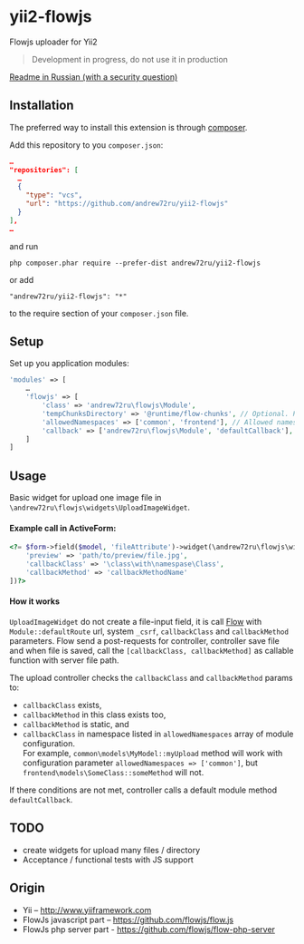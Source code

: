 # yii2-flowjs
Flowjs uploader for Yii2

> Development in progress, do not use it in production

[Readme in Russian (with a security question)](README-RU.md)

## Installation

The preferred way to install this extension is through [composer](http://getcomposer.org/download/).

Add this repository to you `composer.json`:

```json
…
"repositories": [
  …
  {
    "type": "vcs",
    "url": "https://github.com/andrew72ru/yii2-flowjs"
  }
],
…
```

and run

```
php composer.phar require --prefer-dist andrew72ru/yii2-flowjs 
```

or add

```
"andrew72ru/yii2-flowjs": "*"
```

to the require section of your `composer.json` file.

## Setup

Set up you application modules:

```php
'modules' => [
    …
    'flowjs' => [
        'class' => 'andrew72ru\flowjs\Module',
        'tempChunksDirectory' => '@runtime/flow-chunks', // Optional. Path to temp directory
        'allowedNamespaces' => ['common', 'frontend'], // Allowed namespace of class with callback method. Default is andrew72ru\\
        'callback' => ['andrew72ru\flowjs\Module', 'defaultCallback'], // Optional. default callback for controller action upload
    ]
]
```

## Usage

Basic widget for upload one image file in `\andrew72ru\flowjs\widgets\UploadImageWidget`.

#### Example call in ActiveForm:

```php
<?= $form->field($model, 'fileAttribute')->widget(\andrew72ru\flowjs\widgets\UploadImageWidget::className(), [
    'preview' => 'path/to/preview/file.jpg',
    'callbackClass' => '\class\with\namespase\Class',
    'callbackMethod' => 'callbackMethodName'
])?>
```

#### How it works

`UploadImageWidget` do not create a file-input field, it is call [Flow](https://github.com/flowjs/flow.js) with `Module::defaultRoute` url, system `_csrf`, `callbackClass` and `callbackMethod` parameters. Flow send a post-requests for controller, controller save file and when file is saved, call the `[callbackClass, callbackMethod]` as callable function with server file path.
 
The upload controller checks the `callbackClass` and `callbackMethod` params to:

* `callbackClass` exists,
* `callbackMethod` in this class exists too,
* `callbackMethod` is static, and
* `callbackClass` in namespace listed in `allowedNamespaces` array of module configuration.  
For example, `common\models\MyModel::myUpload` method will work with configuration parameter `allowedNamespaces => ['common']`, but `frontend\models\SomeClass::someMethod` will not.

If there conditions are not met, controller calls a default module method `defaultCallback`.

## TODO

- create widgets for upload many files / directory
- Acceptance / functional tests with JS support

## Origin

* Yii – http://www.yiiframework.com
* FlowJs javascript part – https://github.com/flowjs/flow.js
* FlowJs php server part - https://github.com/flowjs/flow-php-server